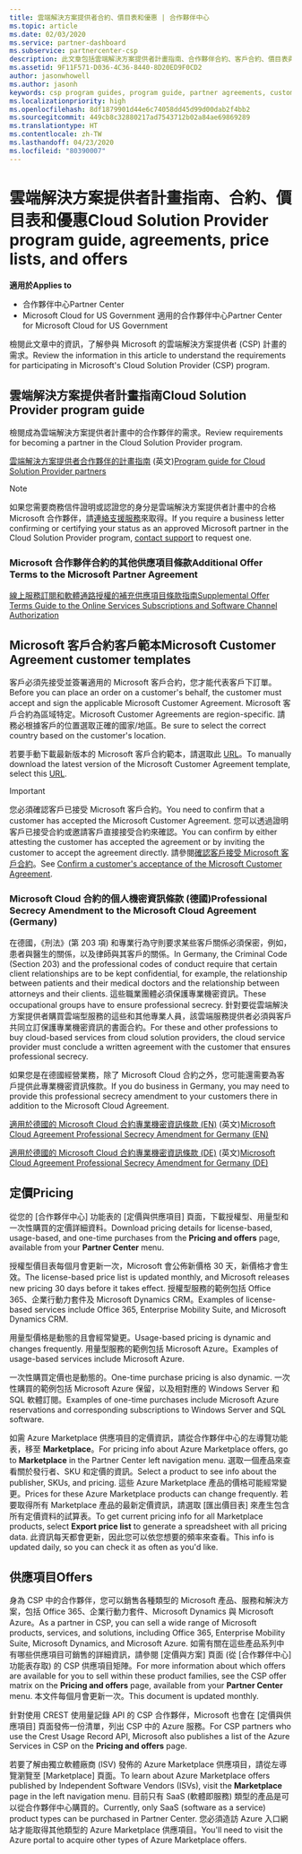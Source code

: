 ```yaml
---
title: 雲端解決方案提供者合約、價目表和優惠 | 合作夥伴中心
ms.topic: article
ms.date: 02/03/2020
ms.service: partner-dashboard
ms.subservice: partnercenter-csp
description: 此文章包括雲端解決方案提供者計畫指南、合作夥伴合約、客戶合約、價目表與供應項目的連結。
ms.assetid: 9F11F571-D036-4C36-8440-8D20ED9F0CD2
author: jasonwhowell
ms.author: jasonh
keywords: csp program guides, program guide, partner agreements, customer agreement, price lists, offers, 雲端解決方案提供者計畫指南, 計畫指南, 合作夥伴合約, 客戶合約, 價目表, 供應項目
ms.localizationpriority: high
ms.openlocfilehash: 8df1879901d44e6c74058dd45d99d00dab2f4bb2
ms.sourcegitcommit: 449cb8c32880217ad7543712b02a84ae69869289
ms.translationtype: HT
ms.contentlocale: zh-TW
ms.lasthandoff: 04/23/2020
ms.locfileid: "80390007"
---
```

# <a name="cloud-solution-provider-program-guide-agreements-price-lists-and-offers"></a><span data-ttu-id="ad81e-104">雲端解決方案提供者計畫指南、合約、價目表和優惠</span><span class="sxs-lookup"><span data-stu-id="ad81e-104">Cloud Solution Provider program guide, agreements, price lists, and offers</span></span>

<span data-ttu-id="ad81e-105">**適用於**</span><span class="sxs-lookup"><span data-stu-id="ad81e-105">**Applies to**</span></span>

-  <span data-ttu-id="ad81e-106">合作夥伴中心</span><span class="sxs-lookup"><span data-stu-id="ad81e-106">Partner Center</span></span>
-  <span data-ttu-id="ad81e-107">Microsoft Cloud for US Government 適用的合作夥伴中心</span><span class="sxs-lookup"><span data-stu-id="ad81e-107">Partner Center for Microsoft Cloud for US Government</span></span>


<span data-ttu-id="ad81e-108">檢閱此文章中的資訊，了解參與 Microsoft 的雲端解決方案提供者 (CSP) 計畫的需求。</span><span class="sxs-lookup"><span data-stu-id="ad81e-108">Review the information in this article to understand the requirements for participating in Microsoft's Cloud Solution Provider (CSP) program.</span></span>

## <a name="cloud-solution-provider-program-guide"></a><span data-ttu-id="ad81e-109">雲端解決方案提供者計畫指南</span><span class="sxs-lookup"><span data-stu-id="ad81e-109">Cloud Solution Provider program guide</span></span>

<span data-ttu-id="ad81e-110">檢閱成為雲端解決方案提供者計畫中的合作夥伴的需求。</span><span class="sxs-lookup"><span data-stu-id="ad81e-110">Review requirements for becoming a partner in the Cloud Solution Provider program.</span></span>

<span data-ttu-id="ad81e-111">[雲端解決方案提供者合作夥伴的計畫指南](https://go.microsoft.com/fwlink/p/?LinkId=617100) \(英文\)</span><span class="sxs-lookup"><span data-stu-id="ad81e-111">[Program guide for Cloud Solution Provider partners](https://go.microsoft.com/fwlink/p/?LinkId=617100)</span></span>

>[!Note]
><span data-ttu-id="ad81e-112">如果您需要商務信件證明或認證您的身分是雲端解決方案提供者計畫中的合格 Microsoft 合作夥伴，請[連絡支援服務](https://partner.microsoft.com/pcv/servicerequests/create)來取得。</span><span class="sxs-lookup"><span data-stu-id="ad81e-112">If you require a business letter confirming or certifying your status as an approved Microsoft partner in the Cloud Solution Provider program, [contact support](https://partner.microsoft.com/pcv/servicerequests/create) to request one.</span></span>

### <a name="additional-offer-terms-to-the-microsoft-partner-agreement"></a><span data-ttu-id="ad81e-113">Microsoft 合作夥伴合約的其他供應項目條款</span><span class="sxs-lookup"><span data-stu-id="ad81e-113">Additional Offer Terms to the Microsoft Partner Agreement</span></span>

[<span data-ttu-id="ad81e-114">線上服務訂閱和軟體通路授權的補充供應項目條款指南</span><span class="sxs-lookup"><span data-stu-id="ad81e-114">Supplemental Offer Terms Guide to the Online Services Subscriptions and Software Channel Authorization</span></span>](https://query.prod.cms.rt.microsoft.com/cms/api/am/binary/RE3NOo7)

## <a name="microsoft-customer-agreement-customer-templates"></a><span data-ttu-id="ad81e-115">Microsoft 客戶合約客戶範本</span><span class="sxs-lookup"><span data-stu-id="ad81e-115">Microsoft Customer Agreement customer templates</span></span>

<span data-ttu-id="ad81e-116">客戶必須先接受並簽署適用的 Microsoft 客戶合約，您才能代表客戶下訂單。</span><span class="sxs-lookup"><span data-stu-id="ad81e-116">Before you can place an order on a customer's behalf, the customer must accept and sign the applicable Microsoft Customer Agreement.</span></span> <span data-ttu-id="ad81e-117">Microsoft 客戶合約為區域特定。</span><span class="sxs-lookup"><span data-stu-id="ad81e-117">Microsoft Customer Agreements are region-specific.</span></span> <span data-ttu-id="ad81e-118">請務必根據客戶的位置選取正確的國家/地區。</span><span class="sxs-lookup"><span data-stu-id="ad81e-118">Be sure to select the correct country based on the customer's location.</span></span>

<span data-ttu-id="ad81e-119">若要手動下載最新版本的 Microsoft 客戶合約範本，請選取此 [URL](https://aka.ms/customeragreement)。</span><span class="sxs-lookup"><span data-stu-id="ad81e-119">To manually download the latest version of the Microsoft Customer Agreement template, select this [URL](https://aka.ms/customeragreement).</span></span>

>[!IMPORTANT]
><span data-ttu-id="ad81e-120">您必須確認客戶已接受 Microsoft 客戶合約。</span><span class="sxs-lookup"><span data-stu-id="ad81e-120">You need to confirm that a customer has accepted the Microsoft Customer Agreement.</span></span> <span data-ttu-id="ad81e-121">您可以透過證明客戶已接受合約或邀請客戶直接接受合約來確認。</span><span class="sxs-lookup"><span data-stu-id="ad81e-121">You can confirm by either attesting the customer has accepted the agreement or by inviting the customer to accept the agreement directly.</span></span> <span data-ttu-id="ad81e-122">請參閱[確認客戶接受 Microsoft 客戶合約](confirm-customer-agreement.md)。</span><span class="sxs-lookup"><span data-stu-id="ad81e-122">See [Confirm a customer's acceptance of the Microsoft Customer Agreement](confirm-customer-agreement.md).</span></span>

### <a name="professional-secrecy-amendment-to-the-microsoft-cloud-agreement-germany"></a><span data-ttu-id="ad81e-123">Microsoft Cloud 合約的個人機密資訊條款 (德國)</span><span class="sxs-lookup"><span data-stu-id="ad81e-123">Professional Secrecy Amendment to the Microsoft Cloud Agreement (Germany)</span></span>

<span data-ttu-id="ad81e-124">在德國，《刑法》(第 203 項) 和專業行為守則要求某些客戶關係必須保密，例如，患者與醫生的關係，以及律師與其客戶的關係。</span><span class="sxs-lookup"><span data-stu-id="ad81e-124">In Germany, the Criminal Code (Section 203) and the professional codes of conduct require that certain client relationships are to be kept confidential, for example, the relationship between patients and their medical doctors and the relationship between attorneys and their clients.</span></span> <span data-ttu-id="ad81e-125">這些職業團體必須保護專業機密資訊。</span><span class="sxs-lookup"><span data-stu-id="ad81e-125">These occupational groups have to ensure professional secrecy.</span></span> <span data-ttu-id="ad81e-126">針對要從雲端解決方案提供者購買雲端型服務的這些和其他專業人員，該雲端服務提供者必須與客戶共同立訂保護專業機密資訊的書面合約。</span><span class="sxs-lookup"><span data-stu-id="ad81e-126">For these and other professions to buy cloud-based services from cloud solution providers, the cloud service provider must conclude a written agreement with the customer that ensures professional secrecy.</span></span>

<span data-ttu-id="ad81e-127">如果您是在德國經營業務，除了 Microsoft Cloud 合約之外，您可能還需要為客戶提供此專業機密資訊條款。</span><span class="sxs-lookup"><span data-stu-id="ad81e-127">If you do business in Germany, you may need to provide this professional secrecy amendment to your customers there in addition to the Microsoft Cloud Agreement.</span></span>

<span data-ttu-id="ad81e-128">[適用於德國的 Microsoft Cloud 合約專業機密資訊條款 (EN)](https://go.microsoft.com/fwlink/?linkid=2030827&clcid=0x409) \(英文\)</span><span class="sxs-lookup"><span data-stu-id="ad81e-128">[Microsoft Cloud Agreement Professional Secrecy Amendment for Germany (EN)](https://go.microsoft.com/fwlink/?linkid=2030827&clcid=0x409)</span></span>

<span data-ttu-id="ad81e-129">[適用於德國的 Microsoft Cloud 合約專業機密資訊條款 (DE)](https://go.microsoft.com/fwlink/?linkid=2030827&clcid=0x407) \(英文\)</span><span class="sxs-lookup"><span data-stu-id="ad81e-129">[Microsoft Cloud Agreement Professional Secrecy Amendment for Germany (DE)](https://go.microsoft.com/fwlink/?linkid=2030827&clcid=0x407)</span></span>

## <a name="pricing"></a><span data-ttu-id="ad81e-130">定價</span><span class="sxs-lookup"><span data-stu-id="ad81e-130">Pricing</span></span>

<span data-ttu-id="ad81e-131">從您的 [合作夥伴中心]  功能表的 [定價與供應項目]  頁面，下載授權型、用量型和一次性購買的定價詳細資料。</span><span class="sxs-lookup"><span data-stu-id="ad81e-131">Download pricing details for license-based, usage-based, and one-time purchases from the **Pricing and offers** page, available from your **Partner Center** menu.</span></span>

<span data-ttu-id="ad81e-132">授權型價目表每個月會更新一次，Microsoft 會公佈新價格 30 天，新價格才會生效。</span><span class="sxs-lookup"><span data-stu-id="ad81e-132">The license-based price list is updated monthly, and Microsoft releases new pricing 30 days before it takes effect.</span></span> <span data-ttu-id="ad81e-133">授權型服務的範例包括 Office 365、企業行動力套件及 Microsoft Dynamics CRM。</span><span class="sxs-lookup"><span data-stu-id="ad81e-133">Examples of license-based services include Office 365, Enterprise Mobility Suite, and Microsoft Dynamics CRM.</span></span> 

<span data-ttu-id="ad81e-134">用量型價格是動態的且會經常變更。</span><span class="sxs-lookup"><span data-stu-id="ad81e-134">Usage-based pricing is dynamic and changes frequently.</span></span> <span data-ttu-id="ad81e-135">用量型服務的範例包括 Microsoft Azure。</span><span class="sxs-lookup"><span data-stu-id="ad81e-135">Examples of usage-based services include Microsoft Azure.</span></span>

<span data-ttu-id="ad81e-136">一次性購買定價也是動態的。</span><span class="sxs-lookup"><span data-stu-id="ad81e-136">One-time purchase pricing is also dynamic.</span></span> <span data-ttu-id="ad81e-137">一次性購買的範例包括 Microsoft Azure 保留，以及相對應的 Windows Server 和 SQL 軟體訂閱。</span><span class="sxs-lookup"><span data-stu-id="ad81e-137">Examples of one-time purchases include Microsoft Azure reservations and corresponding subscriptions to Windows Server and SQL software.</span></span>

<span data-ttu-id="ad81e-138">如需 Azure Marketplace 供應項目的定價資訊，請從合作夥伴中心的左導覽功能表，移至 **Marketplace**。</span><span class="sxs-lookup"><span data-stu-id="ad81e-138">For pricing info about Azure Marketplace offers, go to **Marketplace** in the Partner Center left navigation menu.</span></span> <span data-ttu-id="ad81e-139">選取一個產品來查看關於發行者、SKU 和定價的資訊。</span><span class="sxs-lookup"><span data-stu-id="ad81e-139">Select a product to see info about the publisher, SKUs, and pricing.</span></span> <span data-ttu-id="ad81e-140">這些 Azure Marketplace 產品的價格可能經常變更。</span><span class="sxs-lookup"><span data-stu-id="ad81e-140">Prices for these Azure Marketplace products can change frequently.</span></span> <span data-ttu-id="ad81e-141">若要取得所有 Marketplace 產品的最新定價資訊，請選取 [匯出價目表]  來產生包含所有定價資料的試算表。</span><span class="sxs-lookup"><span data-stu-id="ad81e-141">To get current pricing info for all Marketplace products, select **Export price list** to generate a spreadsheet with all pricing data.</span></span> <span data-ttu-id="ad81e-142">此資訊每天都會更新，因此您可以依您想要的頻率來查看。</span><span class="sxs-lookup"><span data-stu-id="ad81e-142">This info is updated daily, so you can check it as often as you'd like.</span></span>

## <a name="offers"></a><span data-ttu-id="ad81e-143">供應項目</span><span class="sxs-lookup"><span data-stu-id="ad81e-143">Offers</span></span>

<span data-ttu-id="ad81e-144">身為 CSP 中的合作夥伴，您可以銷售各種類型的 Microsoft 產品、服務和解決方案，包括 Office 365、企業行動力套件、Microsoft Dynamics 與 Microsoft Azure。</span><span class="sxs-lookup"><span data-stu-id="ad81e-144">As a partner in CSP, you can sell a wide range of Microsoft products, services, and solutions, including Office 365, Enterprise Mobility Suite, Microsoft Dynamics, and Microsoft Azure.</span></span> <span data-ttu-id="ad81e-145">如需有關在這些產品系列中有哪些供應項目可銷售的詳細資訊，請參閱 [定價與方案]  頁面 (從 [合作夥伴中心]  功能表存取) 的 CSP 供應項目矩陣。</span><span class="sxs-lookup"><span data-stu-id="ad81e-145">For more information about which offers are available for you to sell within these product families, see the CSP offer matrix on the **Pricing and offers** page, available from your **Partner Center** menu.</span></span> <span data-ttu-id="ad81e-146">本文件每個月會更新一次。</span><span class="sxs-lookup"><span data-stu-id="ad81e-146">This document is updated monthly.</span></span>

<span data-ttu-id="ad81e-147">針對使用 CREST 使用量記錄 API 的 CSP 合作夥伴，Microsoft 也會在 [定價與供應項目]  頁面發佈一份清單，列出 CSP 中的 Azure 服務。</span><span class="sxs-lookup"><span data-stu-id="ad81e-147">For CSP partners who use the Crest Usage Record API, Microsoft also publishes a list of the Azure Services in CSP on the **Pricing and offers** page.</span></span>

<span data-ttu-id="ad81e-148">若要了解由獨立軟體廠商 (ISV) 發佈的 Azure Marketplace 供應項目，請從左導覽瀏覽至 [Marketplace]  頁面。</span><span class="sxs-lookup"><span data-stu-id="ad81e-148">To learn about Azure Marketplace offers published by Independent Software Vendors  (ISVs), visit the **Marketplace** page in the left navigation menu.</span></span> <span data-ttu-id="ad81e-149">目前只有 SaaS (軟體即服務) 類型的產品是可以從合作夥伴中心購買的。</span><span class="sxs-lookup"><span data-stu-id="ad81e-149">Currently, only SaaS (software as a service) product types can be purchased in Partner Center.</span></span> <span data-ttu-id="ad81e-150">您必須造訪 Azure 入口網站才能取得其他類型的 Azure Marketplace 供應項目。</span><span class="sxs-lookup"><span data-stu-id="ad81e-150">You'll need to visit the Azure portal to acquire other types of Azure Marketplace offers.</span></span>
